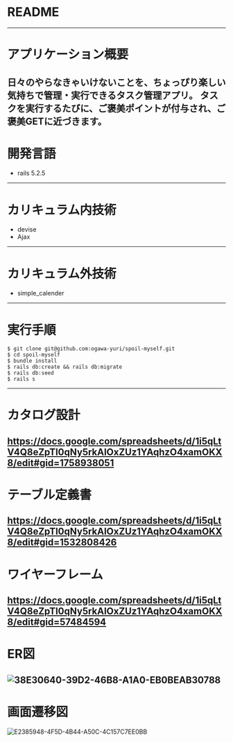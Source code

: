 # README
-------------
# アプリケーション概要
日々のやらなきゃいけないことを、ちょっぴり楽しい気持ちで管理・実行できるタスク管理アプリ。
タスクを実行するたびに、ご褒美ポイントが付与され、ご褒美GETに近づきます。
-------------
# 開発言語
- rails 5.2.5
-------------
# カリキュラム内技術
- devise
- Ajax
-------------
# カリキュラム外技術
- simple_calender
-------------
# 実行手順
```
$ git clone git@github.com:ogawa-yuri/spoil-myself.git
$ cd spoil-myself
$ bundle install
$ rails db:create && rails db:migrate
$ rails db:seed
$ rails s
```
-------------
# カタログ設計
https://docs.google.com/spreadsheets/d/1i5qLtV4Q8eZpTI0qNy5rkAIOxZUz1YAqhzO4xamOKX8/edit#gid=1758938051
-------------
# テーブル定義書
https://docs.google.com/spreadsheets/d/1i5qLtV4Q8eZpTI0qNy5rkAIOxZUz1YAqhzO4xamOKX8/edit#gid=1532808426
-------------
# ワイヤーフレーム
https://docs.google.com/spreadsheets/d/1i5qLtV4Q8eZpTI0qNy5rkAIOxZUz1YAqhzO4xamOKX8/edit#gid=57484594
-------------
# ER図
![38E30640-39D2-46B8-A1A0-EB0BEAB30788](https://user-images.githubusercontent.com/77226714/132927801-220cc2d4-8090-4886-aea5-8a2ff0e32c46.jpeg)
-------------
# 画面遷移図
![E2385948-4F5D-4B44-A50C-4C157C7EE0BB](https://user-images.githubusercontent.com/77226714/132780704-33482d72-79c9-46e2-8e1a-54c2b71548fc.jpeg)
